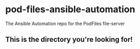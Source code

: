 # pod-files-ansible-automation
The Ansible Automation repo for the PodFiles file-server

## This is the directory you're looking for!
